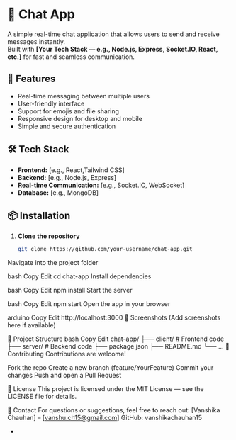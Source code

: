 # 💬 Chat App

A simple real-time chat application that allows users to send and receive messages instantly.  
Built with **[Your Tech Stack — e.g., Node.js, Express, Socket.IO, React, etc.]** for fast and seamless communication.


## 🚀 Features
- Real-time messaging between multiple users
- User-friendly interface
- Support for emojis and file sharing
- Responsive design for desktop and mobile
- Simple and secure authentication


## 🛠️ Tech Stack
- **Frontend:** [e.g., React,Tailwind CSS]
- **Backend:** [e.g., Node.js, Express]
- **Real-time Communication:** [e.g., Socket.IO, WebSocket]
- **Database:** [e.g., MongoDB]


## 📦 Installation

1. **Clone the repository**
   ```bash
   git clone https://github.com/your-username/chat-app.git
Navigate into the project folder

bash
Copy
Edit
cd chat-app
Install dependencies

bash
Copy
Edit
npm install
Start the server

bash
Copy
Edit
npm start
Open the app in your browser

arduino
Copy
Edit
http://localhost:3000
📸 Screenshots
(Add screenshots here if available)

📂 Project Structure
bash
Copy
Edit
chat-app/
├── client/       # Frontend code
├── server/       # Backend code
├── package.json
├── README.md
└── ...
🤝 Contributing
Contributions are welcome!

Fork the repo
Create a new branch (feature/YourFeature)
Commit your changes
Push and open a Pull Request

📜 License
This project is licensed under the MIT License — see the LICENSE file for details.

📧 Contact
For questions or suggestions, feel free to reach out:
[Vanshika Chauhan] – [vanshu.ch15@gmail.com]
GitHub: vanshikachauhan15

-
